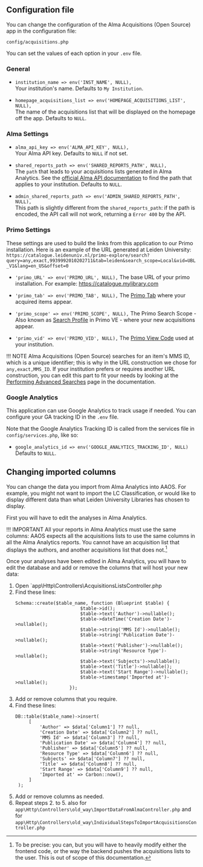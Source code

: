 ## Configuration file

You can change the configuration of the Alma Acquisitions (Open Source) app in the configuration file:

```config/acquisitions.php```

You can set the values of each option in your `.env` file.

### General

* `institution_name => env('INST_NAME', NULL),`  
Your institution's name. Defaults to `My Institution`.

* `homepage_acquisitions_list => env('HOMEPAGE_ACQUISITIONS_LIST', NULL),`  
The name of the acquisitions list that will be displayed on the homepage off the app. Defaults to `NULL`.

### Alma Settings

* `alma_api_key => env('ALMA_API_KEY', NULL),`  
Your Alma API key. Defaults to `NULL` if not set.

* `shared_reports_path => env('SHARED_REPORTS_PATH', NULL),`  
The `path` that leads to your acquisitions lists generated in Alma Analytics. See the [official Alma API documentation](https://developers.exlibrisgroup.com/alma/apis/docs/analytics/R0VUIC9hbG1hd3MvdjEvYW5hbHl0aWNzL3BhdGhzL3twYXRofQ==/) to find the path that applies to your institution. Defaults to `NULL`.  

* `admin_shared_reports_path => env('ADMIN_SHARED_REPORTS_PATH', NULL),`  
This path is slightly different from the `shared_reports_path`: if the path is encoded, the API call will not work, returning a `Error 400` by the API.

### Primo Settings

These settings are used to build the links from this application to our Primo installation.
Here is an example of the URL generated at Leiden University:
`https://catalogue.leidenuniv.nl/primo-explore/search?query=any,exact,9939992010202711&tab=leiden&search_scope=Local&vid=UBL_V1&lang=en_US&offset=0`

* `'primo_URL' => env('PRIMO_URL', NULL),`
The base URL of your primo installation. For example: <https://catalogue.mylibrary.com>

* `'primo_tab' => env('PRIMO_TAB', NULL),`
The [Primo Tab](https://knowledge.exlibrisgroup.com/Primo/Product_Documentation/Primo/Back_Office_Guide/060Configuring_Primo%E2%80%99s_Front_End/020Views_Wizard#ww1329562) where your acquired items appear.

* `'primo_scope' => env('PRIMO_SCOPE', NULL),`
The Primo Search Scope - Also known as [Search Profile](https://knowledge.exlibrisgroup.com/Primo/Product_Documentation/020Primo_VE/Primo_VE_(English)/040Search_Configurations/010Configuring_Search_Profiles_for_Primo_VE) in Primo VE - where your new acquisitions appear.

* `'primo_vid' => env('PRIMO_VID', NULL),`
The [Primo View Code](https://knowledge.exlibrisgroup.com/Primo/Product_Documentation/Primo/Back_Office_Guide/060Configuring_Primo%E2%80%99s_Front_End/020Views_Wizard) used at your institution.

!!! NOTE
      Alma Acquisitions (Open Source) searches for an item's MMS ID, which is a unique identifier; this is why in the URL construction we chose for `any,exact,MMS_ID`. If your institution prefers or requires another URL construction, you can edit this part to fit your needs by looking at the [Performing Advanced Searches](https://knowledge.exlibrisgroup.com/Primo/Product_Documentation/Primo/End_User_Help_-_New_UI/020Performing_Advanced_Searches) page in the documentation.

### Google Analytics

This application can use Google Analytics to track usage if needed. You can configure your GA tracking ID in the `.env` file.

Note that the Google Analytics Tracking ID is called from the services file in `config/services.php`, like so:

* `google_analytics_id => env('GOOGLE_ANALYTICS_TRACKING_ID', NULL)`  
Defaults to `NULL`.

## Changing imported columns

You can change the data you import from Alma Analytics into AAOS. For example, you might not want to import the LC Classification, or would like to display different data than what Leiden University Libraries has chosen to display.

First you will have to edit the analyses in Alma Analytics.

!!! IMPORTANT
    All your reports in Alma Analytics must use the same columns: AAOS expects all the acquisitions lists to use the same columns in all the Alma Analytics reports. You cannot have an acquisition list that displays the authors, and another acquisitions list that does not.[^1]

Once your analyses have been edited in Alma Analytics, you will have to edit the database and add or remove the columns that will host your new data:

1. Open `app\Http\Controllers\AcquisitionsListsController.php
2. Find these lines:
    ```
    Schema::create($table_name, function (Blueprint $table) {
                            $table->id();
                            $table->text('Author')->nullable();
                            $table->dateTime('Creation Date')->nullable();
                            $table->string('MMS Id')->nullable();
                            $table->string('Publication Date')->nullable();
                            $table->text('Publisher')->nullable();
                            $table->string('Resource Type')->nullable();
                            $table->text('Subjects')->nullable();
                            $table->text('Title')->nullable();
                            $table->text('Start Range')->nullable();
                            $table->timestamp('Imported at')->nullable();
                        });
    ```
3. Add or remove columns that you require.
4. Find these lines:
   ```
   DB::table($table_name)->insert(
        [
            'Author' => $data['Column1'] ?? null,
            'Creation Date' => $data['Column2'] ?? null,
            'MMS Id' => $data['Column3'] ?? null,
            'Publication Date' => $data['Column4'] ?? null,
            'Publisher' => $data['Column5'] ?? null,
            'Resource Type' => $data['Column6'] ?? null,
            'Subjects' => $data['Column7'] ?? null,
            'Title' => $data['Column8'] ?? null,
            'Start Range' => $data['Column9'] ?? null,
            'Imported at' => Carbon::now(),
        ]
    );
   ```
5. Add or remove columns as needed.
6. Repeat steps 2. to 5. also for `app\Http\Controllers\old_way\ImportDataFromAlmaController.php` and for `app\Http\Controllers\old_way\IndividualStepsToImportAcquisitionsController.php`

[^1]: To be precise: you can, but you will have to heavily modify either the frontend code, or the way the backend pushes the acquisitions lists to the user. This is out of scope of this documentation.
